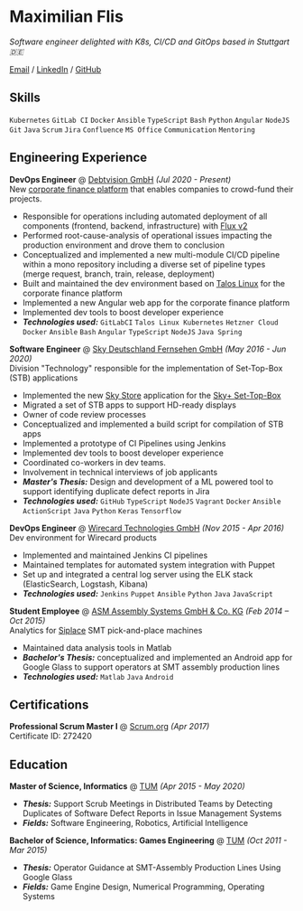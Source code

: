 # Maximilian Flis

_Software engineer delighted with K8s, CI/CD and GitOps based in Stuttgart 🇩🇪_

[Email](mailto:recruit-max@dahoam.cloud) / [LinkedIn](https://www.linkedin.com/in/maximilian-flis/) / [GitHub](https://github.com/mcflis)

## Skills

`Kubernetes` `GitLab CI` `Docker` `Ansible` `TypeScript` `Bash` `Python` `Angular` `NodeJS` `Git` `Java` `Scrum` `Jira` `Confluence` `MS Office` `Communication` `Mentoring`

## Engineering Experience

**DevOps Engineer** @ [Debtvision GmbH](https://www.debtvision.de/) _(Jul 2020 - Present)_ <br>
New [corporate finance platform](https://ufp.debtvision.de/) that enables companies to crowd-fund their projects.
  - Responsible for operations including automated deployment of all components (frontend, backend, infrastructure) with [Flux v2](https://fluxcd.io/flux/)
  - Performed root-cause-analysis of operational issues impacting the production environment and drove them to conclusion
  - Conceptualized and implemented a new multi-module CI/CD pipeline within a mono repository including a diverse set of pipeline types (merge request, branch, train, release, deployment)
  - Built and maintained the dev environment based on [Talos Linux](https://www.talos.dev/latest/) for the corporate finance platform
  - Implemented a new Angular web app for the corporate finance platform
  - Implemented dev tools to boost developer experience
  - **_Technologies used:_** `GitLabCI` `Talos Linux Kubernetes` `Hetzner Cloud` `Docker` `Ansible` `Bash` `Angular` `TypeScript` `NodeJS` `Java Spring`


**Software Engineer** @ [Sky Deutschland Fernsehen GmbH](https://sky.de/) _(May 2016 - Jun 2020)_ <br>
Division "Technology" responsible for the implementation of Set-Top-Box (STB) applications
  - Implemented the new [Sky Store](https://store.sky.de/) application for the [Sky+ Set-Top-Box](https://www.sky.de/bestellung/pakete-produkte/sky-plus-2551)
  - Migrated a set of STB apps to support HD-ready displays
  - Owner of code review processes
  - Conceptualized and implemented a build script for compilation of STB apps
  - Implemented a prototype of CI Pipelines using Jenkins
  - Implemented dev tools to boost developer experience
  - Coordinated co-workers in dev teams.
  - Involvement in technical interviews of job applicants
  - **_Master's Thesis:_** Design and development of a ML powered tool to support identifying duplicate defect reports in Jira 
  - **_Technologies used:_** `GitHub` `TypeScript` `NodeJS` `Vagrant` `Docker` `Ansible` `ActionScript` `Java` `Python` `Keras` `Tensorflow` 

**DevOps Engineer** @ [Wirecard Technologies GmbH](https://www.wirecard.com/) _(Nov 2015 - Apr 2016)_ <br>
Dev environment for Wirecard products
  - Implemented and maintained Jenkins CI pipelines
  - Maintained templates for automated system integration with Puppet
  - Set up and integrated a central log server using the ELK stack (ElasticSearch, Logstash, Kibana)
  - **_Technologies used:_** `Jenkins` `Puppet` `Ansible` `Python` `Java` `JavaScript`

**Student Employee** @ [ASM Assembly Systems GmbH & Co. KG](https://smt.asmpt.com/) _(Feb 2014 – Oct 2015)_ <br>
Analytics for [Siplace](https://smt.asmpt.com/en/products/placement-solutions/) SMT pick-and-place machines
- Maintained data analysis tools in Matlab
- **_Bachelor's Thesis:_** conceptualized and implemented an Android app for Google Glass to support operators at SMT assembly production lines
- **_Technologies used:_** `Matlab` `Java` `Android`

## Certifications

**Professional Scrum Master I** @ [Scrum.org](https://www.scrum.org/user/272420) _(Apr 2017)_ <br>
Certificate ID: 272420

## Education

**Master of Science, Informatics** @ [TUM](https://www.tum.de/) _(Apr 2015 - May 2020)_ <br>
- **_Thesis:_** Support Scrub Meetings in Distributed Teams by Detecting Duplicates of Software Defect Reports in Issue Management Systems
- **_Fields:_** Software Engineering, Robotics, Artificial Intelligence

**Bachelor of Science, Informatics: Games Engineering** @ [TUM](https://www.tum.de/) _(Oct 2011 - Mar 2015)_ <br>
- **_Thesis:_** Operator Guidance at SMT-Assembly Production Lines Using Google Glass
- **_Fields:_** Game Engine Design, Numerical Programming, Operating Systems
